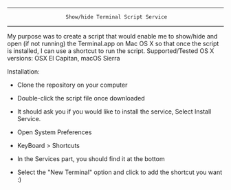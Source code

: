 
****************************************************************************

                       Show/hide Terminal Script Service

****************************************************************************

My purpose was to create a script that would enable me to show/hide
and open (if not running) the Terminal.app on Mac OS X so that once the script
is installed, I can use a shortcut to run the script.
Supported/Tested OS X versions: OSX El Capitan, macOS Sierra

Installation:

- Clone the repository on your computer
- Double-click the script file once downloaded
- It should ask you if you would like to install the service, Select Install Service.

- Open System Preferences
- KeyBoard > Shortcuts
- In the Services part, you should find it at the bottom
- Select the "New Terminal" option and click to add the shortcut you want :)
